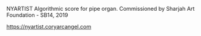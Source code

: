 NYARTIST
Algorithmic score for pipe organ.
Commissioned by Sharjah Art Foundation - SB14, 2019

https://nyartist.coryarcangel.com

